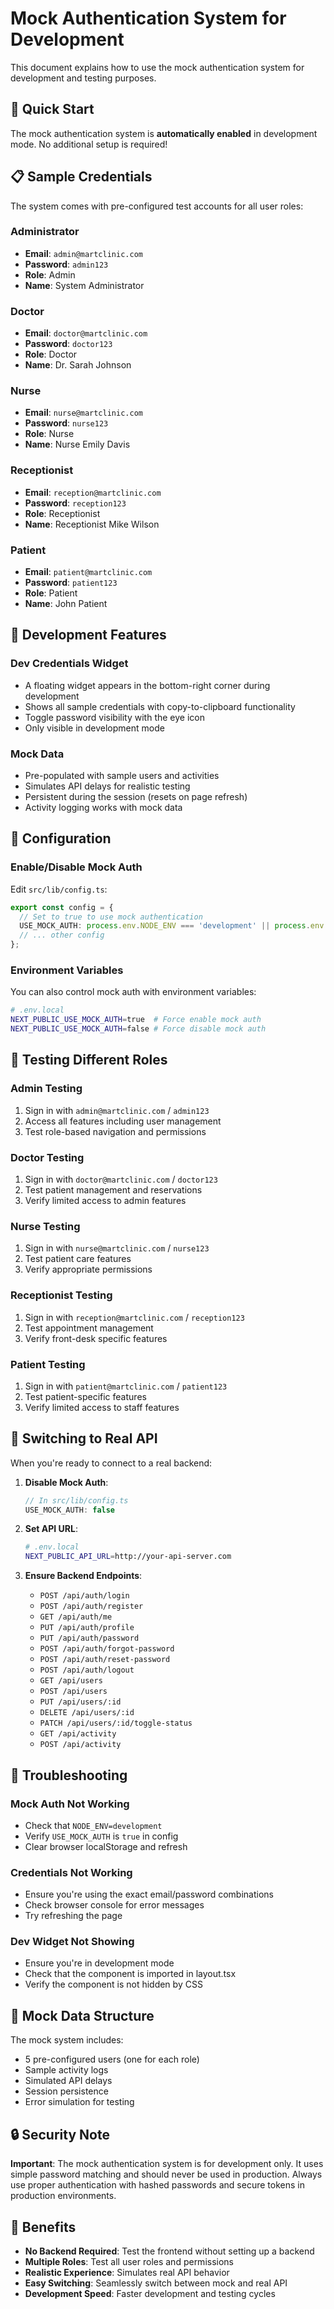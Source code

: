 # Mock Authentication System for Development

This document explains how to use the mock authentication system for development and testing purposes.

## 🚀 Quick Start

The mock authentication system is **automatically enabled** in development mode. No additional setup is required!

## 📋 Sample Credentials

The system comes with pre-configured test accounts for all user roles:

### Administrator
- **Email**: `admin@martclinic.com`
- **Password**: `admin123`
- **Role**: Admin
- **Name**: System Administrator

### Doctor
- **Email**: `doctor@martclinic.com`
- **Password**: `doctor123`
- **Role**: Doctor
- **Name**: Dr. Sarah Johnson

### Nurse
- **Email**: `nurse@martclinic.com`
- **Password**: `nurse123`
- **Role**: Nurse
- **Name**: Nurse Emily Davis

### Receptionist
- **Email**: `reception@martclinic.com`
- **Password**: `reception123`
- **Role**: Receptionist
- **Name**: Receptionist Mike Wilson

### Patient
- **Email**: `patient@martclinic.com`
- **Password**: `patient123`
- **Role**: Patient
- **Name**: John Patient

## 🧪 Development Features

### Dev Credentials Widget
- A floating widget appears in the bottom-right corner during development
- Shows all sample credentials with copy-to-clipboard functionality
- Toggle password visibility with the eye icon
- Only visible in development mode

### Mock Data
- Pre-populated with sample users and activities
- Simulates API delays for realistic testing
- Persistent during the session (resets on page refresh)
- Activity logging works with mock data

## 🔧 Configuration

### Enable/Disable Mock Auth
Edit `src/lib/config.ts`:

```typescript
export const config = {
  // Set to true to use mock authentication
  USE_MOCK_AUTH: process.env.NODE_ENV === 'development' || process.env.NEXT_PUBLIC_USE_MOCK_AUTH === 'true',
  // ... other config
};
```

### Environment Variables
You can also control mock auth with environment variables:

```bash
# .env.local
NEXT_PUBLIC_USE_MOCK_AUTH=true  # Force enable mock auth
NEXT_PUBLIC_USE_MOCK_AUTH=false # Force disable mock auth
```

## 🎯 Testing Different Roles

### Admin Testing
1. Sign in with `admin@martclinic.com` / `admin123`
2. Access all features including user management
3. Test role-based navigation and permissions

### Doctor Testing
1. Sign in with `doctor@martclinic.com` / `doctor123`
2. Test patient management and reservations
3. Verify limited access to admin features

### Nurse Testing
1. Sign in with `nurse@martclinic.com` / `nurse123`
2. Test patient care features
3. Verify appropriate permissions

### Receptionist Testing
1. Sign in with `reception@martclinic.com` / `reception123`
2. Test appointment management
3. Verify front-desk specific features

### Patient Testing
1. Sign in with `patient@martclinic.com` / `patient123`
2. Test patient-specific features
3. Verify limited access to staff features

## 🔄 Switching to Real API

When you're ready to connect to a real backend:

1. **Disable Mock Auth**:
   ```typescript
   // In src/lib/config.ts
   USE_MOCK_AUTH: false
   ```

2. **Set API URL**:
   ```bash
   # .env.local
   NEXT_PUBLIC_API_URL=http://your-api-server.com
   ```

3. **Ensure Backend Endpoints**:
   - `POST /api/auth/login`
   - `POST /api/auth/register`
   - `GET /api/auth/me`
   - `PUT /api/auth/profile`
   - `PUT /api/auth/password`
   - `POST /api/auth/forgot-password`
   - `POST /api/auth/reset-password`
   - `POST /api/auth/logout`
   - `GET /api/users`
   - `POST /api/users`
   - `PUT /api/users/:id`
   - `DELETE /api/users/:id`
   - `PATCH /api/users/:id/toggle-status`
   - `GET /api/activity`
   - `POST /api/activity`

## 🐛 Troubleshooting

### Mock Auth Not Working
- Check that `NODE_ENV=development`
- Verify `USE_MOCK_AUTH` is `true` in config
- Clear browser localStorage and refresh

### Credentials Not Working
- Ensure you're using the exact email/password combinations
- Check browser console for error messages
- Try refreshing the page

### Dev Widget Not Showing
- Ensure you're in development mode
- Check that the component is imported in layout.tsx
- Verify the component is not hidden by CSS

## 📝 Mock Data Structure

The mock system includes:
- 5 pre-configured users (one for each role)
- Sample activity logs
- Simulated API delays
- Session persistence
- Error simulation for testing

## 🔒 Security Note

**Important**: The mock authentication system is for development only. It uses simple password matching and should never be used in production. Always use proper authentication with hashed passwords and secure tokens in production environments.

## 🎉 Benefits

- **No Backend Required**: Test the frontend without setting up a backend
- **Multiple Roles**: Test all user roles and permissions
- **Realistic Experience**: Simulates real API behavior
- **Easy Switching**: Seamlessly switch between mock and real API
- **Development Speed**: Faster development and testing cycles
